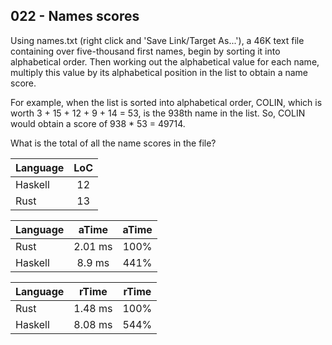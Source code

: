 022 - Names scores
------------------

Using names.txt (right click and 'Save Link/Target As...'), a 46K text file
containing over five-thousand first names, begin by sorting it into
alphabetical order. Then working out the alphabetical value for each name,
multiply this value by its alphabetical position in the list to obtain a name
score.

For example, when the list is sorted into alphabetical order, COLIN, which is
worth 3 + 15 + 12 + 9 + 14 = 53, is the 938th name in the list. So, COLIN would
obtain a score of 938 * 53 = 49714.

What is the total of all the name scores in the file?

Language | LoC
--- | :---:
Haskell | 12
Rust | 13

Language | aTime | aTime
--- | :---: | :---:
Rust |   2.01 ms | 100%
Haskell |    8.9 ms | 441%

Language | rTime | rTime
--- | :---: | :---:
Rust |   1.48 ms | 100%
Haskell |   8.08 ms | 544%

